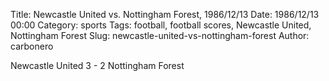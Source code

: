 Title: Newcastle United vs. Nottingham Forest, 1986/12/13
Date: 1986/12/13 00:00
Category: sports
Tags: football, football scores, Newcastle United, Nottingham Forest
Slug: newcastle-united-vs-nottingham-forest
Author: carbonero


Newcastle United 3 - 2 Nottingham Forest
